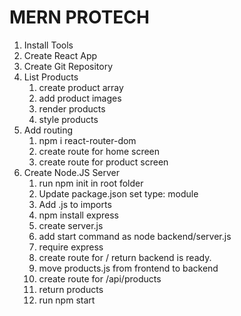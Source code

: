 # MERN PROTECH

1. Install Tools
2. Create React App
3. Create Git Repository
4. List Products
   1. create product array
   2. add product images
   3. render products
   4. style products
5. Add routing
   1. npm i react-router-dom
   2. create route for home screen
   3. create route for product screen
6. Create Node.JS Server
   1. run npm init in root folder
   2. Update package.json set type: module
   3. Add .js to imports
   4. npm install express
   5. create server.js
   6. add start command as node backend/server.js
   7. require express
   8. create route for / return backend is ready.
   9. move products.js from frontend to backend
   10. create route for /api/products
   11. return products
   12. run npm start
